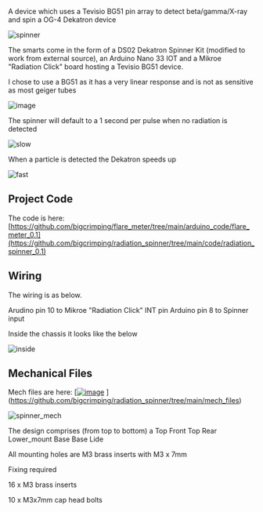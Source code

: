 A device which uses a Tevisio BG51 pin array to detect beta/gamma/X-ray and spin a OG-4 Dekatron device

![spinner](https://github.com/bigcrimping/radiation_spinner/assets/74270551/b44ac98d-5afe-45a5-93ec-de5034ae6524)

The smarts come in the form of a DS02 Dekatron Spinner Kit (modified to work from external source), an Arduino Nano 33 IOT and a Mikroe "Radiation Click" board hosting a Tevisio BG51 device.

I chose to use a BG51 as it has a very linear response and is not as sensitive as most geiger tubes 

![image](https://github.com/bigcrimping/radiation_spinner/assets/74270551/e763a807-191e-4c29-9d03-91b1c2490db9)


The spinner will default to a 1 second per pulse when no radiation is detected

![slow](https://github.com/bigcrimping/radiation_spinner/assets/74270551/6f718fd0-3819-4652-a3fd-c069c179e90d)

When a particle is detected the Dekatron speeds up

![fast](https://github.com/bigcrimping/radiation_spinner/assets/74270551/e29242dc-0c90-4c14-9930-2daeb708d7ac)

## Project Code

The code is here: [https://github.com/bigcrimping/flare_meter/tree/main/arduino_code/flare_meter_0.1](https://github.com/bigcrimping/radiation_spinner/tree/main/code/radiation_spinner_0.1)


## Wiring

The wiring is as below.

Arudino pin 10 to Mikroe "Radiation Click" INT pin
Arduino pin 8 to Spinner input

Inside the chassis it looks like the below

![inside](https://github.com/bigcrimping/radiation_spinner/assets/74270551/25c5a5f2-7025-4397-a743-3b1341e81871)



## Mechanical Files

Mech files are here: [[![image](https://user-images.githubusercontent.com/74270551/180155837-8c465e86-1bfe-498d-afaa-9dbd630525f7.png)](https://github.com/bigcrimping/radiation_spinner/tree/main/mech_files)
](https://github.com/bigcrimping/radiation_spinner/tree/main/mech_files)

![spinner_mech](https://github.com/bigcrimping/radiation_spinner/assets/74270551/a7e46a36-70cc-44df-832c-dd74ce6a6262)


The design comprises (from top to bottom) a 
Top Front
Top Rear
Lower_mount
Base
Base Lide

All mounting holes are M3 brass inserts with M3 x 7mm 

Fixing required 

16 x M3 brass inserts

10 x M3x7mm cap head bolts



